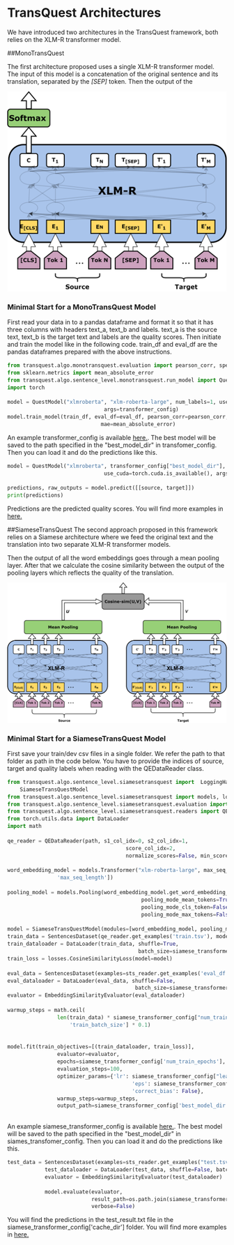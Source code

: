 # TransQuest Architectures
We have introduced two architectures in the TransQuest framework, both relies on the XLM-R transformer model.

##MonoTransQuest

The first architecture proposed uses a single XLM-R transformer model. The input of this model is a concatenation of the original sentence and its translation, separated by the *[SEP]* token. Then the output of the 

![MonoTransQuest Architecture](images/TransQuest.png)

### Minimal Start for a MonoTransQuest Model

First read your data in to a pandas dataframe and format it so that it has three columns with headers text_a, text_b and labels. text_a is the source text, text_b is the target text and labels are the quality scores. Then initiate and train the model like in the following code. train_df and eval_df are the pandas dataframes prepared with the above instructions.

```python
from transquest.algo.monotransquest.evaluation import pearson_corr, spearman_corr
from sklearn.metrics import mean_absolute_error
from transquest.algo.sentence_level.monotransquest.run_model import QuestModel
import torch

model = QuestModel("xlmroberta", "xlm-roberta-large", num_labels=1, use_cuda=torch.cuda.is_available(),
                               args=transformer_config)
model.train_model(train_df, eval_df=eval_df, pearson_corr=pearson_corr, spearman_corr=spearman_corr,
                              mae=mean_absolute_error)
```
An example transformer_config is available [here.](https://github.com/TharinduDR/TransQuest/blob/master/examples/wmt_2020/ro_en/transformer_config.py). The best model will be saved to the path specified in the "best_model_dir" in transfomer_config. Then you can load it and do the predictions like this. 

```python
model = QuestModel("xlmroberta", transformer_config["best_model_dir"], num_labels=1,
                               use_cuda=torch.cuda.is_available(), args=transformer_config)

predictions, raw_outputs = model.predict([[source, target]])
print(predictions)

```
Predictions are the predicted quality scores. You will find more examples in [here.](https://tharindudr.github.io/TransQuest/examples/)

##SiameseTransQuest 
The second approach proposed in this framework relies on a Siamese architecture where we feed the original text and the translation into two separate XLM-R transformer models. 

Then the output of all the word embeddings goes through a mean pooling layer. After that we calculate the cosine similarity between the output of the pooling layers which reflects the quality of the translation.

![SiameseTransQuest Architecture](images/SiameseTransQuest.png)


### Minimal Start for a SiameseTransQuest Model

First save your train/dev csv files in a single folder. We refer the path to that folder as path in the code below. You have to provide the indices of source, target and quality labels when reading with the QEDataReader class. 

```python
from transquest.algo.sentence_level.siamesetransquest import  LoggingHandler, SentencesDataset, \
    SiameseTransQuestModel
from transquest.algo.sentence_level.siamesetransquest import models, losses
from transquest.algo.sentence_level.siamesetransquest.evaluation import EmbeddingSimilarityEvaluator
from transquest.algo.sentence_level.siamesetransquest.readers import QEDataReader
from torch.utils.data import DataLoader
import math

qe_reader = QEDataReader(path, s1_col_idx=0, s2_col_idx=1,
                                      score_col_idx=2,
                                      normalize_scores=False, min_score=0, max_score=1, header=True)

word_embedding_model = models.Transformer("xlm-roberta-large", max_seq_length=siamese_transformer_config[
                'max_seq_length'])

pooling_model = models.Pooling(word_embedding_model.get_word_embedding_dimension(),
                                           pooling_mode_mean_tokens=True,
                                           pooling_mode_cls_token=False,
                                           pooling_mode_max_tokens=False)

model = SiameseTransQuestModel(modules=[word_embedding_model, pooling_model])
train_data = SentencesDataset(qe_reader.get_examples('train.tsv'), model)
train_dataloader = DataLoader(train_data, shuffle=True,
                                          batch_size=siamese_transformer_config['train_batch_size'])
train_loss = losses.CosineSimilarityLoss(model=model)

eval_data = SentencesDataset(examples=sts_reader.get_examples('eval_df.tsv'), model=model)
eval_dataloader = DataLoader(eval_data, shuffle=False,
                                         batch_size=siamese_transformer_config['train_batch_size'])
evaluator = EmbeddingSimilarityEvaluator(eval_dataloader)

warmup_steps = math.ceil(
                len(train_data) * siamese_transformer_config["num_train_epochs"] / siamese_transformer_config[
                    'train_batch_size'] * 0.1)


model.fit(train_objectives=[(train_dataloader, train_loss)],
                evaluator=evaluator,
                epochs=siamese_transformer_config['num_train_epochs'],
                evaluation_steps=100,
                optimizer_params={'lr': siamese_transformer_config["learning_rate"],
                                        'eps': siamese_transformer_config["adam_epsilon"],
                                        'correct_bias': False},
                warmup_steps=warmup_steps,
                output_path=siamese_transformer_config['best_model_dir'])



```
An example siamese_transformer_config is available [here.](https://github.com/TharinduDR/TransQuest/blob/master/examples/wmt_2020/ro_en/siamese_transformer_config.py). The best model will be saved to the path specified in the "best_model_dir" in siames_transfomer_config. Then you can load it and do the predictions like this. 

```python
test_data = SentencesDataset(examples=sts_reader.get_examples("test.tsv", test_file=True), model=model)
            test_dataloader = DataLoader(test_data, shuffle=False, batch_size=8)
            evaluator = EmbeddingSimilarityEvaluator(test_dataloader)

            model.evaluate(evaluator,
                           result_path=os.path.join(siamese_transformer_config['cache_dir'], "test_result.txt"),
                           verbose=False)
```

You will find the predictions in the test_result.txt file in the siamese_transformer_config['cache_dir'] folder. You will find more examples in [here.](https://tharindudr.github.io/TransQuest/examples/)